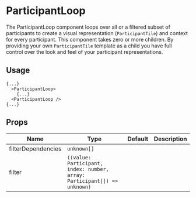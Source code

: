 <!--
!!!! Autogenerated File !!!!
This file was created by @livekit/components-docs-gen and should not be changed manually.
The contents of this file can be replaced at any time which would lead to the loss of all manual changes.
-->

# ParticipantLoop

The ParticipantLoop component loops over all or a filtered subset of participants to create a visual representation (`ParticipantTile`) and context for every participant. This component takes zero or more children. By providing your own `ParticipantTile` template as a child you have full control over the look and feel of your participant representations.

## Usage

```tsx
{...}
  <ParticipantLoop>
    {...}
  <ParticipantLoop />
{...}
```

<!--USAGE_INSERT_MARKER-->


## Props

| Name | Type | Default | Description |
| --- | --- | --- | --- |
| filterDependencies | `unknown[]` |  |  |
| filter | `((value: Participant, index: number, array: Participant[]) => unknown)` |  |  |

